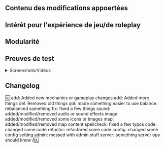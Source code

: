 <!-- Merci d'écrire **SOUS** les titres et **AU-DESSUS** des commentaires pour que tout s'affiche correctement. -->

## Contenu des modifications appoertées

<!-- Describe The Pull Request. Please be sure every change is documented or this can delay review and even discourage maintainers from merging your PR! -->

## Intérêt pour l'expérience de jeu/de roleplay

<!-- Qu'est-ce que ça apporterait de bien (aux autres joueurs, à l'équilibrage, au lore, aux mécanismes de roleplay...) ? Si vous n'avez pas d'arguments ou aucune idée de ce que votre proposition améliore, ce n'est probablement pas bon signe. -->

## Modularité

<!-- Est-ce que les changements sont modulaires ? Quels sont les systèmes impactés ? -->

## Preuves de test

<!-- Incluez tout screenshots, vidéos, étapes de débugage qui montrent que le code fonctionne correctement, entre les blocs de code </summary> et </details>. -->
<!-- Pour les mappers et spriters: Poster des screenshots de contenu DANS LES EDITEURS (aseprite, PDN, SDMM, ect) n'est PAS une preuve de test valide. Merci de vous assurer que le code peut être compilé et que vous avez bien testé vos éditions. -->

<details>
<summary>Screenshots/Vidéos</summary>

</details>

## Changelog

<!-- Indiquez ici les changements qui vont être observés par les joueurs/admins directement en jeu pour les changelogs. Si le jeu n'est pas affecté (github, outils, autres), retirer la section. -->

:cl:
add: Added new mechanics or gameplay changes
add: Added more things
del: Removed old things
qol: made something easier to use
balance: rebalanced something
fix: fixed a few things
sound: added/modified/removed audio or sound effects
image: added/modified/removed some icons or images
map: added/modified/removed map content
spellcheck: fixed a few typos
code: changed some code
refactor: refactored some code
config: changed some config setting
admin: messed with admin stuff
server: something server ops should know
/:cl:

<!-- Les deux :cl: sont nécessaire au fonctionnement du script de changelog ! Vous pouvez mettre votre nom à droite du premier :cl: si vous voulez qu'il remplace votre nom d'utilisateur GitHub en tant qu'auteur dans le jeu. -->
<!-- Vous pouvez utiliser plusieurs fois le même préfixe (ils sont utilisés seulement pour l'icône dans le jeu) et supprimer ceux inutiles. Malgré quelques uns des tags, les changelogs devraient généralement représenter comment un joueur peut être affecté par les changements plutôt qu'un résumé du contenu des PR. -->
